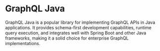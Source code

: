 # GraphQL Java

GraphQL Java is a popular library for implementing GraphQL APIs in Java applications. It provides schema-first development capabilities, runtime query execution, and integrates well with Spring Boot and other Java frameworks, making it a solid choice for enterprise GraphQL implementations.